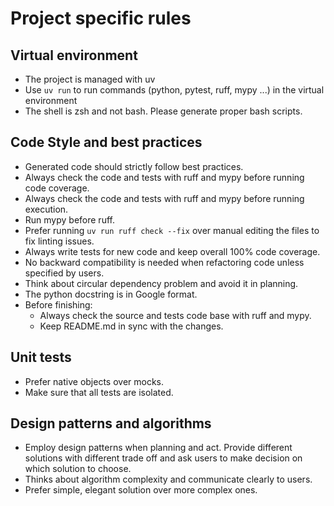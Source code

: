 # Project specific rules

## Virtual environment
  - The project is managed with uv
  - Use `uv run` to run commands (python, pytest, ruff, mypy ...) in the virtual environment
  - The shell is zsh and not bash. Please generate proper bash scripts.

## Code Style and best practices
  - Generated code should strictly follow best practices.
  - Always check the code and tests with ruff and mypy before running code coverage.
  - Always check the code and tests with ruff and mypy before running execution.
  - Run mypy before ruff.
  - Prefer running `uv run ruff check --fix` over manual editing the files to fix linting issues.
  - Always write tests for new code and keep overall 100% code coverage.
  - No backward compatibility is needed when refactoring code unless specified by users.
  - Think about circular dependency problem and avoid it in planning.
  - The python docstring is in Google format.
  - Before finishing:
    - Always check the source and tests code base with ruff and mypy.
    - Keep README.md in sync with the changes.

## Unit tests
  - Prefer native objects over mocks.
  - Make sure that all tests are isolated.

## Design patterns and algorithms
  - Employ design patterns when planning and act.
  Provide different solutions with different trade off and ask users to make decision on which solution to choose.
  - Thinks about algorithm complexity and communicate clearly to users.
  - Prefer simple, elegant solution over more complex ones.
